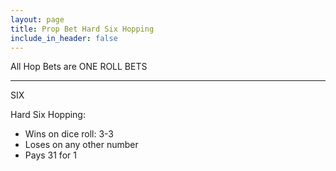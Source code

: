 ```yaml
---
layout: page
title: Prop Bet Hard Six Hopping
include_in_header: false
---
```

All Hop Bets are ONE ROLL BETS

---
SIX

Hard Six Hopping:

- Wins on dice roll: 3-3
- Loses on any other number
- Pays 31 for 1